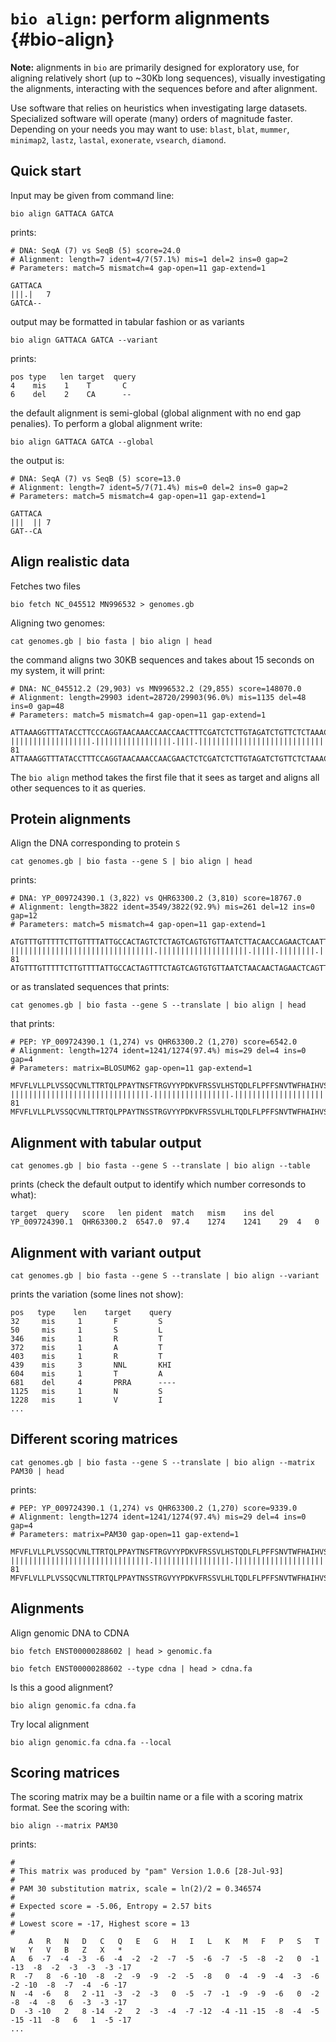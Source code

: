 # `bio align`: perform alignments {#bio-align}

**Note:** alignments in `bio` are primarily designed for exploratory use, for aligning relatively short (up to ~30Kb long sequences), visually investigating the alignments, interacting with the sequences before and after alignment.

Use software that relies on heuristics when investigating large datasets. Specialized software will operate (many) orders of magnitude faster. Depending on your needs you may want to use: `blast`, `blat`, `mummer`, `minimap2`, `lastz`, `lastal`, `exonerate`, `vsearch`, `diamond`.


## Quick start

Input may be given from command line:

    bio align GATTACA GATCA

prints:

    # DNA: SeqA (7) vs SeqB (5) score=24.0
    # Alignment: length=7 ident=4/7(57.1%) mis=1 del=2 ins=0 gap=2
    # Parameters: match=5 mismatch=4 gap-open=11 gap-extend=1

    GATTACA
    |||.|   7
    GATCA--

output may be formatted in tabular fashion or as variants

    bio align GATTACA GATCA --variant

prints:

    pos type   len target  query
    4    mis    1    T       C
    6    del    2    CA      --

the default alignment is semi-global (global alignment with no end gap penalies). To perform a global alignment write:

    bio align GATTACA GATCA --global

the output is:

    # DNA: SeqA (7) vs SeqB (5) score=13.0
    # Alignment: length=7 ident=5/7(71.4%) mis=0 del=2 ins=0 gap=2
    # Parameters: match=5 mismatch=4 gap-open=11 gap-extend=1

    GATTACA
    |||  || 7
    GAT--CA

## Align realistic data

Fetches two files

    bio fetch NC_045512 MN996532 > genomes.gb

Aligning two genomes:

    cat genomes.gb | bio fasta | bio align | head

the command aligns two 30KB sequences and takes about 15 seconds on my system, it will print:

    # DNA: NC_045512.2 (29,903) vs MN996532.2 (29,855) score=148070.0
    # Alignment: length=29903 ident=28720/29903(96.0%) mis=1135 del=48 ins=0 gap=48
    # Parameters: match=5 mismatch=4 gap-open=11 gap-extend=1

    ATTAAAGGTTTATACCTTCCCAGGTAACAAACCAACCAACTTTCGATCTCTTGTAGATCTGTTCTCTAAACGAACTTTAAA
    ||||||||||||||||||.|||||||||||||||||.||||.||||||||||||||||||||||||||||||||||||||| 81
    ATTAAAGGTTTATACCTTTCCAGGTAACAAACCAACGAACTCTCGATCTCTTGTAGATCTGTTCTCTAAACGAACTTTAAA

The `bio align` method takes the first file that it sees as target and aligns all other sequences to it as queries.

## Protein alignments

Align the DNA corresponding to protein `S`

    cat genomes.gb | bio fasta --gene S | bio align | head

prints:

    # DNA: YP_009724390.1 (3,822) vs QHR63300.2 (3,810) score=18767.0
    # Alignment: length=3822 ident=3549/3822(92.9%) mis=261 del=12 ins=0 gap=12
    # Parameters: match=5 mismatch=4 gap-open=11 gap-extend=1

    ATGTTTGTTTTTCTTGTTTTATTGCCACTAGTCTCTAGTCAGTGTGTTAATCTTACAACCAGAACTCAATTACCCCCTGCA
    ||||||||||||||||||||||||||||||||.||||||||||||||||||||.|||||.||||||||.|||||.|||||| 81
    ATGTTTGTTTTTCTTGTTTTATTGCCACTAGTTTCTAGTCAGTGTGTTAATCTAACAACTAGAACTCAGTTACCTCCTGCA

or as translated sequences that prints:

    cat genomes.gb | bio fasta --gene S --translate | bio align | head

that prints:

    # PEP: YP_009724390.1 (1,274) vs QHR63300.2 (1,270) score=6542.0
    # Alignment: length=1274 ident=1241/1274(97.4%) mis=29 del=4 ins=0 gap=4
    # Parameters: matrix=BLOSUM62 gap-open=11 gap-extend=1

    MFVFLVLLPLVSSQCVNLTTRTQLPPAYTNSFTRGVYYPDKVFRSSVLHSTQDLFLPFFSNVTWFHAIHVSGTNGTKRFDN
    |||||||||||||||||||||||||||||||.|||||||||||||||||.|||||||||||||||||||||||||.||||| 81
    MFVFLVLLPLVSSQCVNLTTRTQLPPAYTNSSTRGVYYPDKVFRSSVLHLTQDLFLPFFSNVTWFHAIHVSGTNGIKRFDN

## Alignment with tabular output

    cat genomes.gb | bio fasta --gene S --translate | bio align --table

prints (check the default output to identify which number corresonds to what):

    target	query	score	len	pident	match	mism	ins	del
    YP_009724390.1	QHR63300.2	6547.0	97.4	1274	1241	29	4	0

## Alignment with variant output

    cat genomes.gb | bio fasta --gene S --translate | bio align --variant

prints the variation (some lines not show):

    pos   type    len    target    query
    32     mis     1       F         S
    50     mis     1       S         L
    346    mis     1       R         T
    372    mis     1       A         T
    403    mis     1       R         T
    439    mis     3       NNL       KHI
    604    mis     1       T         A
    681    del     4       PRRA      ----
    1125   mis     1       N         S
    1228   mis     1       V         I
    ...

## Different scoring matrices

    cat genomes.gb | bio fasta --gene S --translate | bio align --matrix PAM30 | head

prints:

    # PEP: YP_009724390.1 (1,274) vs QHR63300.2 (1,270) score=9339.0
    # Alignment: length=1274 ident=1241/1274(97.4%) mis=29 del=4 ins=0 gap=4
    # Parameters: matrix=PAM30 gap-open=11 gap-extend=1

    MFVFLVLLPLVSSQCVNLTTRTQLPPAYTNSFTRGVYYPDKVFRSSVLHSTQDLFLPFFSNVTWFHAIHVSGTNGTKRFDN
    |||||||||||||||||||||||||||||||.|||||||||||||||||.|||||||||||||||||||||||||.||||| 81
    MFVFLVLLPLVSSQCVNLTTRTQLPPAYTNSSTRGVYYPDKVFRSSVLHLTQDLFLPFFSNVTWFHAIHVSGTNGIKRFDN


## Alignments

Align genomic DNA to CDNA

    bio fetch ENST00000288602 | head > genomic.fa

    bio fetch ENST00000288602 --type cdna | head > cdna.fa

Is this a good alignment?

    bio align genomic.fa cdna.fa

Try local alignment

    bio align genomic.fa cdna.fa --local

## Scoring matrices

The scoring matrix may be a builtin name or a file with a scoring matrix format. See the scoring with:

    bio align --matrix PAM30

prints:

    #
    # This matrix was produced by "pam" Version 1.0.6 [28-Jul-93]
    #
    # PAM 30 substitution matrix, scale = ln(2)/2 = 0.346574
    #
    # Expected score = -5.06, Entropy = 2.57 bits
    #
    # Lowest score = -17, Highest score = 13
    #
        A   R   N   D   C   Q   E   G   H   I   L   K   M   F   P   S   T   W   Y   V   B   Z   X   *
    A   6  -7  -4  -3  -6  -4  -2  -2  -7  -5  -6  -7  -5  -8  -2   0  -1 -13  -8  -2  -3  -3  -3 -17
    R  -7   8  -6 -10  -8  -2  -9  -9  -2  -5  -8   0  -4  -9  -4  -3  -6  -2 -10  -8  -7  -4  -6 -17
    N  -4  -6   8   2 -11  -3  -2  -3   0  -5  -7  -1  -9  -9  -6   0  -2  -8  -4  -8   6  -3  -3 -17
    D  -3 -10   2   8 -14  -2   2  -3  -4  -7 -12  -4 -11 -15  -8  -4  -5 -15 -11  -8   6   1  -5 -17
    ...


